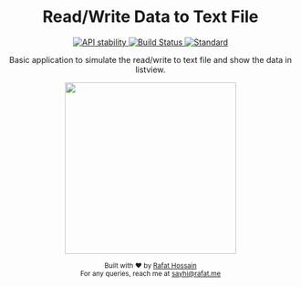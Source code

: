 <h1 align="center">Read/Write Data to Text File</h1>

<p align="center">
  <!-- Stability -->
  <a href="#">
    <img src="https://img.shields.io/badge/stability-stable-green.svg?style=flat-square"
      alt="API stability" />
  </a>
  <!-- Build Status -->
  <a href="#">
    <img src="https://img.shields.io/travis/choojs/choo/master.svg?style=flat-square"
      alt="Build Status" />
  </a>
  <!-- Standard -->
  <a href="#">
    <img src="https://img.shields.io/badge/code%20style-standard-brightgreen.svg?style=flat-square"
      alt="Standard" />
  </a>
</p>

<p align="center">
  Basic application to simulate the read/write to text file and show the data in listview.
</p>

<p align="center">
  <img src="https://i.ibb.co/tLfsFxv/Screenshot-1558308633.png" width="300px">
</p>

<p align="center">
  <sub>Built with ❤︎ by <a href="https://rafat.me/">Rafat Hossain</a></sub></br>
  <sub>For any queries, reach me at <a href="mailto:sayhi@rafat.me">sayhi@rafat.me</a></sub>
</p>
